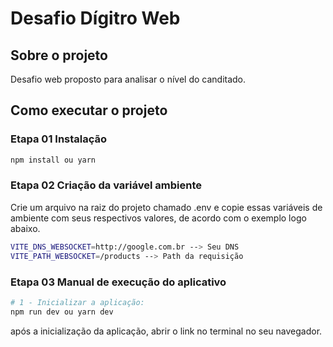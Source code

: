 # Desafio Dígitro Web

## Sobre o projeto

Desafio web proposto para analisar o nível do canditado.


## Como executar o projeto


### Etapa 01 Instalação
```bash
npm install ou yarn
```

### Etapa 02 Criação da variável ambiente
Crie um arquivo na raiz do projeto chamado .env e copie essas variáveis de ambiente com seus respectivos valores, de acordo com o exemplo logo abaixo.
```bash
VITE_DNS_WEBSOCKET=http://google.com.br --> Seu DNS
VITE_PATH_WEBSOCKET=/products --> Path da requisição
```

### Etapa 03 Manual de execução do aplicativo

```bash
# 1 - Inicializar a aplicação:
npm run dev ou yarn dev
```

após a inicialização da aplicação, abrir o link no terminal no seu navegador.



